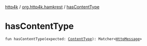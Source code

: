 [http4k](../index.md) / [org.http4k.hamkrest](index.md) / [hasContentType](./has-content-type.md)

# hasContentType

`fun hasContentType(expected: `[`ContentType`](../org.http4k.core/-content-type/index.md)`): Matcher<`[`HttpMessage`](../org.http4k.core/-http-message/index.md)`>`
